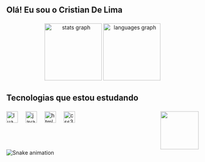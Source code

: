 <h2 align="left">Olá! Eu sou o Cristian De Lima</h2>

###

<div align="center">
  <img src="https://github-readme-stats.vercel.app/api?username=CristianDeLima&hide_title=false&hide_rank=false&show_icons=true&include_all_commits=true&count_private=true&disable_animations=false&theme=dracula&locale=en&hide_border=false" height="150" alt="stats graph"  />
  <img src="https://github-readme-stats.vercel.app/api/top-langs?username=CristianDeLima&locale=en&hide_title=false&layout=compact&card_width=320&langs_count=5&theme=dracula&hide_border=false" height="150" alt="languages graph"  />
</div>

###

<h2 align="left">Tecnologias que estou estudando</h2>

###

<img align="right" height="100" src="https://cdn.discordapp.com/attachments/1073064014113939526/1240082226906136666/434845620_7309347602513681_4841279143096760044_n.jpg?ex=66454412&is=6643f292&hm=4d203789d9b1030864c33a1c09ab024a4d96a9cd8b48be0ac4898300f8dcb4e1&"  />

###

<div align="left">
  <img src="https://cdn.jsdelivr.net/gh/devicons/devicon/icons/lua/lua-original.svg" height="30" alt="lua logo"  />
  <img width="12" />
  <img src="https://cdn.jsdelivr.net/gh/devicons/devicon/icons/javascript/javascript-original.svg" height="30" alt="javascript logo"  />
  <img width="12" />
  <img src="https://cdn.jsdelivr.net/gh/devicons/devicon/icons/html5/html5-original.svg" height="30" alt="html5 logo"  />
  <img width="12" />
  <img src="https://cdn.jsdelivr.net/gh/devicons/devicon/icons/css3/css3-original.svg" height="30" alt="css3 logo"  />
</div>

###

<br clear="both">

<img src="https://raw.githubusercontent.com/CristianDeLima/CristianDeLima/output/snake.svg" alt="Snake animation" />

###

